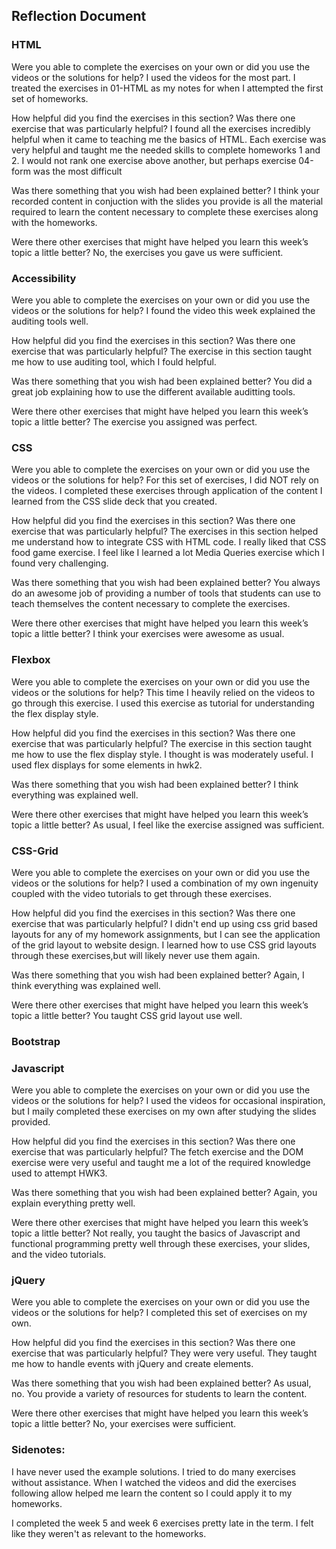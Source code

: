 ## Reflection Document

### HTML

Were you able to complete the exercises on your own or did you use the
videos or the solutions for help?
I used the videos for the most part. I treated the exercises in 01-HTML as my notes for when I attempted the first set of homeworks.

How helpful did you find the exercises in this section? Was there one exercise that was particularly helpful?
I found all the exercises incredibly helpful when it came to teaching me the basics of HTML. Each exercise was very helpful and taught me
the needed skills to complete homeworks 1 and 2. I would not rank one exercise above another, but perhaps exercise 04-form was the most
difficult

Was there something that you wish had been explained better?
I think your recorded content in conjuction with the slides you provide is all the material required to learn the content necessary to
complete these exercises along with the homeworks.

Were there other exercises that might have helped you learn this week’s topic a little better?
No, the exercises you gave us were sufficient.

### Accessibility

Were you able to complete the exercises on your own or did you use the videos or the solutions for help?
I found the video this week explained the auditing tools well.

How helpful did you find the exercises in this section? Was there one exercise that was particularly helpful?
The exercise in this section taught me how to use auditing tool, which I fould helpful.

Was there something that you wish had been explained better?
You did a great job explaining how to use the different available auditting tools.

Were there other exercises that might have helped you learn this week’s
topic a little better?
The exercise you assigned was perfect.

### CSS

Were you able to complete the exercises on your own or did you use the videos or the solutions for help?
For this set of exercises, I did NOT rely on the videos. I completed these exercises through application of the content I learned
from the CSS slide deck that you created.

How helpful did you find the exercises in this section? Was there one exercise that was particularly helpful?
The exercises in this section helped me understand how to integrate CSS with HTML code. I really liked that CSS food game exercise. I feel like I learned a lot Media Queries exercise which I found very challenging.

Was there something that you wish had been explained better?
You always do an awesome job of providing a number of tools that students can use to teach themselves the content necessary to
complete the exercises.

Were there other exercises that might have helped you learn this week’s
topic a little better?
I think your exercises were awesome as usual.

### Flexbox

Were you able to complete the exercises on your own or did you use the videos or the solutions for help?
This time I heavily relied on the videos to go through this exercise. I used this exercise as tutorial for understanding
the flex display style.

How helpful did you find the exercises in this section? Was there one exercise that was particularly helpful?
The exercise in this section taught me how to use the flex display style. I thought is was moderately useful. I used flex displays
for some elements in hwk2.

Was there something that you wish had been explained better?
I think everything was explained well.

Were there other exercises that might have helped you learn this week’s
topic a little better?
As usual, I feel like the exercise assigned was sufficient.

### CSS-Grid

Were you able to complete the exercises on your own or did you use the videos or the solutions for help?
I used a combination of my own ingenuity coupled with the video tutorials to get through these exercises.

How helpful did you find the exercises in this section? Was there one exercise that was particularly helpful?
I didn't end up using css grid based layouts for any of my homework assignments, but I can see the application of the grid layout
to website design. I learned how to use CSS grid layouts through these exercises,but will likely never use them again.

Was there something that you wish had been explained better?
Again, I think everything was explained well.

Were there other exercises that might have helped you learn this week’s
topic a little better?
You taught CSS grid layout use well.

### Bootstrap

### Javascript

Were you able to complete the exercises on your own or did you use the videos or the solutions for help?
I used the videos for occasional inspiration, but I maily completed these exercises on my own after studying the slides provided.

How helpful did you find the exercises in this section? Was there one exercise that was particularly helpful?
The fetch exercise and the DOM exercise were very useful and taught me a lot of the required knowledge used to attempt HWK3.

Was there something that you wish had been explained better?
Again, you explain everything pretty well.

Were there other exercises that might have helped you learn this week’s
topic a little better?
Not really, you taught the basics of Javascript and functional programming pretty well through these exercises, your slides, and
the video tutorials.

### jQuery

Were you able to complete the exercises on your own or did you use the videos or the solutions for help?
I completed this set of exercises on my own.

How helpful did you find the exercises in this section? Was there one exercise that was particularly helpful?
They were very useful. They taught me how to handle events with jQuery and create elements.

Was there something that you wish had been explained better?
As usual, no. You provide a variety of resources for students to learn the content.

Were there other exercises that might have helped you learn this week’s
topic a little better?
No, your exercises were sufficient.

### Sidenotes:

I have never used the example solutions. I tried to do many exercises without assistance.
When I watched the videos and did the exercises following allow helped me learn the content so I could apply it to my homeworks.

I completed the week 5 and week 6 exercises pretty late in the term. I felt like they weren't as relevant to the homeworks.
